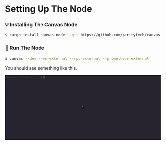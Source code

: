 # Setting Up The Node

### 💡 Installing The Canvas Node

```bash
$ cargo install canvas-node --git https://github.com/paritytech/canvas-node.git --tag v0.1.5 --force --locked
```

### 🚀 Run The Node

```bash
$ canvas --dev --ws-external --rpc-external --prometheus-external
```

You should see something like this.

![](../.gitbook/assets/canvas.gif)

